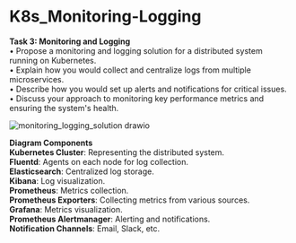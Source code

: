 # K8s_Monitoring-Logging

**Task 3: Monitoring and Logging**  
• Propose a monitoring and logging solution for a distributed system running on Kubernetes.  
• Explain how you would collect and centralize logs from multiple microservices.  
• Describe how you would set up alerts and notifications for critical issues.  
• Discuss your approach to monitoring key performance metrics and ensuring the system's health.  

![monitoring_logging_solution drawio](https://github.com/jaekimandy/K8s_Monitoring-Logging/assets/99704906/8e19de04-2ae8-433c-b28a-2a4ea707f5b5)


**Diagram Components**  
**Kubernetes Cluster**: Representing the distributed system.  
**Fluentd**: Agents on each node for log collection.  
**Elasticsearch**: Centralized log storage.  
**Kibana**: Log visualization.  
**Prometheus**: Metrics collection.  
**Prometheus Exporters**: Collecting metrics from various sources.  
**Grafana**: Metrics visualization.  
**Prometheus Alertmanager**: Alerting and notifications.  
**Notification Channels**: Email, Slack, etc.  
